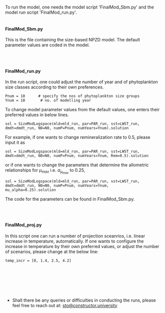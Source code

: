 To run the model, one needs the model script 'FinalMod_Sbm.py' and the model run script 'FinalMod_run.py'.
<br/><br/>

#### FinalMod_Sbm.py
This is the file containing the size-based NPZD model. The default parameter values are coded in the model.


<br/><br/>
#### FinalMod_run.py
In the run script, one could adjust the number of year and of phytoplankton size classes according to their own preferences.
````
Pnum = 10      # specify the nos of phytoplankton size groups
Ynum = 10       # no. of modelling year
````

To change model parameter values from the default values, one enters their preferred values in below lines.
````
sol = SizeModLogspace(mld=mld_run, par=PAR_run, sst=LWST_run, dmdt=dmdt_run, N0=N0, numP=Pnum, numYears=Ynum).solution
````
For example, if one wants to change remineralization rate to 0.5, please input it as
````
sol = SizeModLogspace(mld=mld_run, par=PAR_run, sst=LWST_run, dmdt=dmdt_run, N0=N0, numP=Pnum, numYears=Ynum, Rem=0.5).solution
````
or if one wants to change the parameters that determine the allometric relationships for $\mu_{max}$ i.e. $\alpha_{\mu_{max}}$ to 0.25, 
````
sol = SizeModLogspace(mld=mld_run, par=PAR_run, sst=LWST_run, dmdt=dmdt_run, N0=N0, numP=Pnum, numYears=Ynum, mu_alpha=0.25).solution
````

The code for the parameters can be found in FinalMod_Sbm.py.



<br/><br/>
#### FinalMod_proj.py
In this script one can run a number of projection sceanrios, i.e. linear increase in temperature, automatically.
If one wants to configure the increase in temperature by their own preferred values, or adjust the number of scenarios, please change at the below line:
````
temp_incr = [0, 1.4, 2.5, 4.2]
````

<br/><br/><br/><br/><br/>
* Shall there be any queries or difficulties in conducting the runs, please feel free to reach out at: sto@constructor.university





